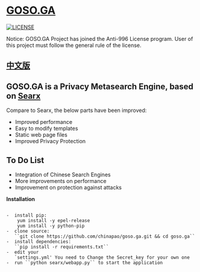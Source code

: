 [GOSO.GA](https://www.goso.ga)
=====
[![LICENSE](https://img.shields.io/badge/license-Anti%20996-blue.svg)](https://github.com/996icu/996.ICU/blob/master/LICENSE)

Notice: GOSO.GA Project has joined the Anti-996 License program.  User of this project must follow the general rule of the license.

[中文版](https://github.com/chinapao/README_CN.md)
---

GOSO.GA is a Privacy Metasearch Engine, based on [Searx](https://github.com/asciimoo/searx)
---
Compare to Searx, the below parts have been improved:

* Improved performance
* Easy to modify templates
* Static web page files
* Improved Privacy Protection

To Do List
---
* Integration of Chinese Search Engines
* More improvements on performance
* Improvement on protection against attacks


**Installation**
~~~~~~~~~~~~

-  install pip:
    yum install -y epel-release
    yum install -y python-pip
-  clone source:
   ``git clone https://github.com/chinapao/goso.ga.git && cd goso.ga``
-  install dependencies: 
   ``pip install -r requirements.txt``
-  edit your
   `settings.yml' You need to Change the Secret_key for your own one
-  run ``python searx/webapp.py`` to start the application


